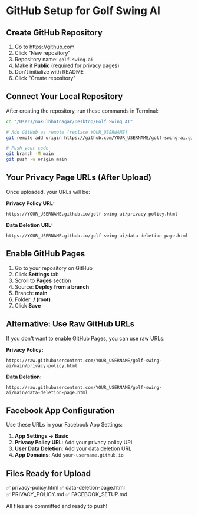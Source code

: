 # GitHub Setup for Golf Swing AI

## Create GitHub Repository
1. Go to https://github.com
2. Click "New repository"
3. Repository name: `golf-swing-ai`
4. Make it **Public** (required for privacy pages)
5. Don't initialize with README
6. Click "Create repository"

## Connect Your Local Repository
After creating the repository, run these commands in Terminal:

```bash
cd "/Users/nakulbhatnagar/Desktop/Golf Swing AI"

# Add GitHub as remote (replace YOUR_USERNAME)
git remote add origin https://github.com/YOUR_USERNAME/golf-swing-ai.git

# Push your code
git branch -M main
git push -u origin main
```

## Your Privacy Page URLs (After Upload)
Once uploaded, your URLs will be:

**Privacy Policy URL:**
```
https://YOUR_USERNAME.github.io/golf-swing-ai/privacy-policy.html
```

**Data Deletion URL:**
```
https://YOUR_USERNAME.github.io/golf-swing-ai/data-deletion-page.html
```

## Enable GitHub Pages
1. Go to your repository on GitHub
2. Click **Settings** tab
3. Scroll to **Pages** section
4. Source: **Deploy from a branch**
5. Branch: **main**
6. Folder: **/ (root)**
7. Click **Save**

## Alternative: Use Raw GitHub URLs
If you don't want to enable GitHub Pages, you can use raw URLs:

**Privacy Policy:**
```
https://raw.githubusercontent.com/YOUR_USERNAME/golf-swing-ai/main/privacy-policy.html
```

**Data Deletion:**
```
https://raw.githubusercontent.com/YOUR_USERNAME/golf-swing-ai/main/data-deletion-page.html
```

## Facebook App Configuration
Use these URLs in your Facebook App Settings:

1. **App Settings → Basic**
2. **Privacy Policy URL**: Add your privacy policy URL
3. **User Data Deletion**: Add your data deletion URL
4. **App Domains**: Add `your-username.github.io`

## Files Ready for Upload
✅ privacy-policy.html
✅ data-deletion-page.html  
✅ PRIVACY_POLICY.md
✅ FACEBOOK_SETUP.md

All files are committed and ready to push!